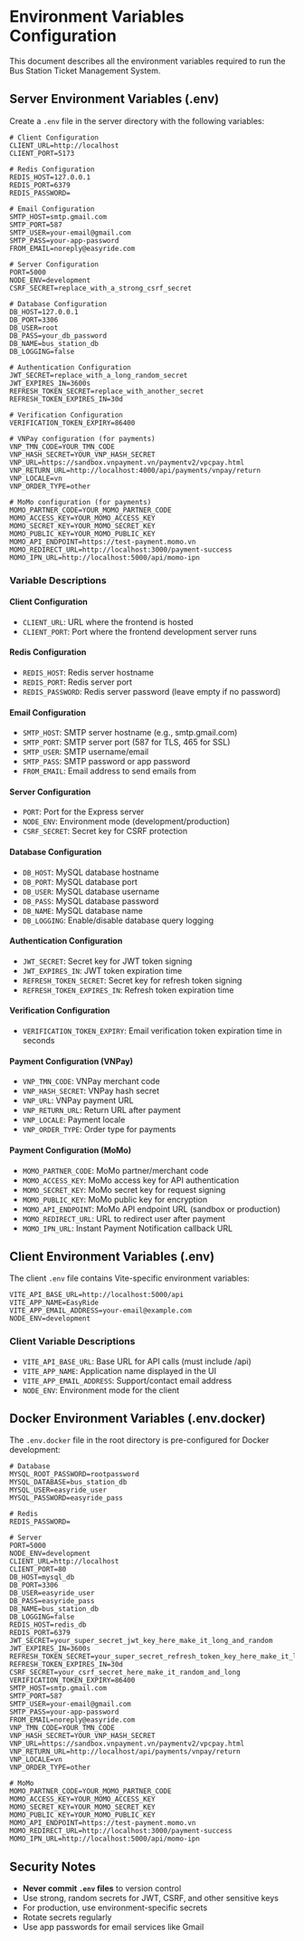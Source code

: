 # Environment Variables Configuration

This document describes all the environment variables required to run the Bus Station Ticket Management System.

## Server Environment Variables (.env)

Create a `.env` file in the server directory with the following variables:

```env
# Client Configuration
CLIENT_URL=http://localhost
CLIENT_PORT=5173

# Redis Configuration
REDIS_HOST=127.0.0.1
REDIS_PORT=6379
REDIS_PASSWORD=

# Email Configuration
SMTP_HOST=smtp.gmail.com
SMTP_PORT=587
SMTP_USER=your-email@gmail.com
SMTP_PASS=your-app-password
FROM_EMAIL=noreply@easyride.com

# Server Configuration
PORT=5000
NODE_ENV=development
CSRF_SECRET=replace_with_a_strong_csrf_secret

# Database Configuration
DB_HOST=127.0.0.1
DB_PORT=3306
DB_USER=root
DB_PASS=your_db_password
DB_NAME=bus_station_db
DB_LOGGING=false

# Authentication Configuration
JWT_SECRET=replace_with_a_long_random_secret
JWT_EXPIRES_IN=3600s
REFRESH_TOKEN_SECRET=replace_with_another_secret
REFRESH_TOKEN_EXPIRES_IN=30d

# Verification Configuration
VERIFICATION_TOKEN_EXPIRY=86400

# VNPay configuration (for payments)
VNP_TMN_CODE=YOUR_TMN_CODE
VNP_HASH_SECRET=YOUR_VNP_HASH_SECRET
VNP_URL=https://sandbox.vnpayment.vn/paymentv2/vpcpay.html
VNP_RETURN_URL=http://localhost:4000/api/payments/vnpay/return
VNP_LOCALE=vn
VNP_ORDER_TYPE=other

# MoMo configuration (for payments)
MOMO_PARTNER_CODE=YOUR_MOMO_PARTNER_CODE
MOMO_ACCESS_KEY=YOUR_MOMO_ACCESS_KEY
MOMO_SECRET_KEY=YOUR_MOMO_SECRET_KEY
MOMO_PUBLIC_KEY=YOUR_MOMO_PUBLIC_KEY
MOMO_API_ENDPOINT=https://test-payment.momo.vn
MOMO_REDIRECT_URL=http://localhost:3000/payment-success
MOMO_IPN_URL=http://localhost:5000/api/momo-ipn
```

### Variable Descriptions

#### Client Configuration

- `CLIENT_URL`: URL where the frontend is hosted
- `CLIENT_PORT`: Port where the frontend development server runs

#### Redis Configuration

- `REDIS_HOST`: Redis server hostname
- `REDIS_PORT`: Redis server port
- `REDIS_PASSWORD`: Redis server password (leave empty if no password)

#### Email Configuration

- `SMTP_HOST`: SMTP server hostname (e.g., smtp.gmail.com)
- `SMTP_PORT`: SMTP server port (587 for TLS, 465 for SSL)
- `SMTP_USER`: SMTP username/email
- `SMTP_PASS`: SMTP password or app password
- `FROM_EMAIL`: Email address to send emails from

#### Server Configuration

- `PORT`: Port for the Express server
- `NODE_ENV`: Environment mode (development/production)
- `CSRF_SECRET`: Secret key for CSRF protection

#### Database Configuration

- `DB_HOST`: MySQL database hostname
- `DB_PORT`: MySQL database port
- `DB_USER`: MySQL database username
- `DB_PASS`: MySQL database password
- `DB_NAME`: MySQL database name
- `DB_LOGGING`: Enable/disable database query logging

#### Authentication Configuration

- `JWT_SECRET`: Secret key for JWT token signing
- `JWT_EXPIRES_IN`: JWT token expiration time
- `REFRESH_TOKEN_SECRET`: Secret key for refresh token signing
- `REFRESH_TOKEN_EXPIRES_IN`: Refresh token expiration time

#### Verification Configuration

- `VERIFICATION_TOKEN_EXPIRY`: Email verification token expiration time in seconds

#### Payment Configuration (VNPay)

- `VNP_TMN_CODE`: VNPay merchant code
- `VNP_HASH_SECRET`: VNPay hash secret
- `VNP_URL`: VNPay payment URL
- `VNP_RETURN_URL`: Return URL after payment
- `VNP_LOCALE`: Payment locale
- `VNP_ORDER_TYPE`: Order type for payments

#### Payment Configuration (MoMo)

- `MOMO_PARTNER_CODE`: MoMo partner/merchant code
- `MOMO_ACCESS_KEY`: MoMo access key for API authentication
- `MOMO_SECRET_KEY`: MoMo secret key for request signing
- `MOMO_PUBLIC_KEY`: MoMo public key for encryption
- `MOMO_API_ENDPOINT`: MoMo API endpoint URL (sandbox or production)
- `MOMO_REDIRECT_URL`: URL to redirect user after payment
- `MOMO_IPN_URL`: Instant Payment Notification callback URL

## Client Environment Variables (.env)

The client `.env` file contains Vite-specific environment variables:

```env
VITE_API_BASE_URL=http://localhost:5000/api
VITE_APP_NAME=EasyRide
VITE_APP_EMAIL_ADDRESS=your-email@example.com
NODE_ENV=development
```

### Client Variable Descriptions

- `VITE_API_BASE_URL`: Base URL for API calls (must include /api)
- `VITE_APP_NAME`: Application name displayed in the UI
- `VITE_APP_EMAIL_ADDRESS`: Support/contact email address
- `NODE_ENV`: Environment mode for the client

## Docker Environment Variables (.env.docker)

The `.env.docker` file in the root directory is pre-configured for Docker development:

```env
# Database
MYSQL_ROOT_PASSWORD=rootpassword
MYSQL_DATABASE=bus_station_db
MYSQL_USER=easyride_user
MYSQL_PASSWORD=easyride_pass

# Redis
REDIS_PASSWORD=

# Server
PORT=5000
NODE_ENV=development
CLIENT_URL=http://localhost
CLIENT_PORT=80
DB_HOST=mysql_db
DB_PORT=3306
DB_USER=easyride_user
DB_PASS=easyride_pass
DB_NAME=bus_station_db
DB_LOGGING=false
REDIS_HOST=redis_db
REDIS_PORT=6379
JWT_SECRET=your_super_secret_jwt_key_here_make_it_long_and_random
JWT_EXPIRES_IN=3600s
REFRESH_TOKEN_SECRET=your_super_secret_refresh_token_key_here_make_it_long_and_random
REFRESH_TOKEN_EXPIRES_IN=30d
CSRF_SECRET=your_csrf_secret_here_make_it_random_and_long
VERIFICATION_TOKEN_EXPIRY=86400
SMTP_HOST=smtp.gmail.com
SMTP_PORT=587
SMTP_USER=your-email@gmail.com
SMTP_PASS=your-app-password
FROM_EMAIL=noreply@easyride.com
VNP_TMN_CODE=YOUR_TMN_CODE
VNP_HASH_SECRET=YOUR_VNP_HASH_SECRET
VNP_URL=https://sandbox.vnpayment.vn/paymentv2/vpcpay.html
VNP_RETURN_URL=http://localhost/api/payments/vnpay/return
VNP_LOCALE=vn
VNP_ORDER_TYPE=other

# MoMo
MOMO_PARTNER_CODE=YOUR_MOMO_PARTNER_CODE
MOMO_ACCESS_KEY=YOUR_MOMO_ACCESS_KEY
MOMO_SECRET_KEY=YOUR_MOMO_SECRET_KEY
MOMO_PUBLIC_KEY=YOUR_MOMO_PUBLIC_KEY
MOMO_API_ENDPOINT=https://test-payment.momo.vn
MOMO_REDIRECT_URL=http://localhost:3000/payment-success
MOMO_IPN_URL=http://localhost:5000/api/momo-ipn
```

## Security Notes

- **Never commit `.env` files** to version control
- Use strong, random secrets for JWT, CSRF, and other sensitive keys
- For production, use environment-specific secrets
- Rotate secrets regularly
- Use app passwords for email services like Gmail
